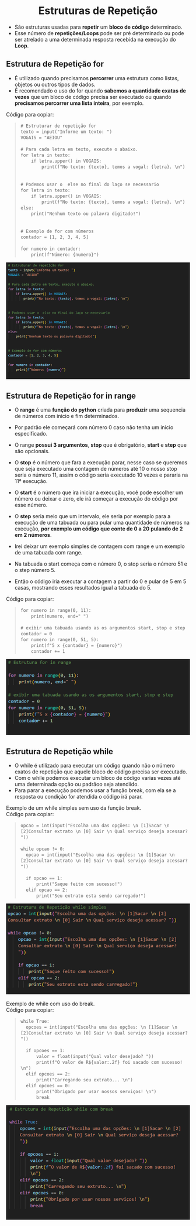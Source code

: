<h1 align="center">Estruturas de Repetição</h1>

- São estruturas usadas para **repetir** um **bloco de código** determinado. 
- Esse número de **repetições/Loops** pode ser pré determinado ou pode ser atrelado a uma determinada resposta recebida na execução do **Loop**.


<h2>Estrutura de Repetição for</h2>

  - É utilizado quando precisamos **percorrer** uma estrutura como listas, objetos ou outros tipos de dados.
  - É recomendado o uso do for quando **sabemos a quantidade exatas de vezes** que um bloco de código precisa ser executado ou quando **precisamos percorrer uma lista inteira**, por exemplo.

  Código para copiar:
  <blockquote>

    # Estruturar de repetição for
    texto = input("Informe um texto: ")
    VOGAIS = "AEIOU"

    # Para cada letra em texto, execute o abaixo.
    for letra in texto:
        if letra.upper() in VOGAIS:
            print(f"No texto: {texto}, temos a vogal: {letra}. \n")


    # Podemos usar o  else no final do laço se necessario
    for letra in texto:
        if letra.upper() in VOGAIS:
            print(f"No texto: {texto}, temos a vogal: {letra}. \n")
    else:
        print("Nenhum texto ou palavra digitado!")


    # Exemplo de for com números
    contador = [1, 2, 3, 4, 5]

    for numero in contador:
        print(f"Número: {numero}")
  
  </blockquote>
  <img src="img/1 - Estrutura de Repetição for.png">

<h2>Estrutura de Repetição for in range</h2>

  - O **range** é uma **função do python** criada para **produzir** uma sequencia de números com inicio e fim determinados.
  - Por padrão ele começará com número 0 caso não tenha um inicio especificado.
  - O range **possui 3 argumentos**, **stop** que é obrigatório, **start** e **step** que são opcionais.
  - O **stop** é o número que fara a execução parar, nesse caso se queremos que seja executado uma contagem de números até 10 o nosso stop seria o número 11, assim o código seria executado 10 vezes e pararia na 11ª execução.
  - O **start** é o número que ira iniciar a execução, você pode escolher um número ou deixar o zero, ele irá começar a execução do código por esse número.
  - O **step** seria meio que um  intervalo, ele seria por exemplo para a execução de uma tabuada ou para pular uma quantidade de números na execução, **por exemplo um código que conte de 0 a 20 pulando de 2 em 2 números**.

  - Irei deixar um exemplo simples de contagem com range e um exemplo de uma tabuada com range.
  - Na tabuada o start começa com o número 0, o stop seria o número 51 e o step número 5.
  - Então o código iria executar a contagem a partir do 0 e pular de 5 em 5 casas, mostrando esses resultados igual a tabuada do 5.

  Código para copiar:
  <blockquote>

    for numero in range(0, 11):
        print(numero, end=" ")

    # exibir uma tabuada usando as os argumentos start, stop e step
    contador = 0
    for numero in range(0, 51, 5):
        print(f"5 x {contador} = {numero}")
        contador += 1

  </blockquote>
  <img src="img/2 - Estrutura de Repetição for in range.png">


<h2>Estrutura de Repetição while</h2>

  - O while é utilizado para executar um código quando não o número exatos de repetição que aquele bloco de código precisa ser executado.
  - Com o while podemos executar um bloco de código varias vezes até uma determinada opção ou padrãoo seja atendiido.
  - Para parar a execução podemos usar a função break, com ela se a resposta ou condição for atendida o código irá parar.

  Exemplo de um while simples sem uso da função break. <br>
  Código  para copiar:
  <blockquote>

    opcao = int(input("Escolha uma das opções: \n [1]Sacar \n [2]Consultar extrato \n [0] Sair \n Qual serviço deseja acessar? "))

    while opcao != 0:
      opcao = int(input("Escolha uma das opções: \n [1]Sacar \n [2]Consultar extrato \n [0] Sair \n Qual serviço deseja acessar? "))

      if opcao == 1:
          print("Saque feito com sucesso!")
      elif opcao == 2:
          print("Seu extrato esta sendo carregado!")
  
  </blockquote>
  <img src="img/3 - Estrutura de Repetição while.png">

  Exemplo de while com uso do break. <br>
  Código para copiar:
  <blockquote>
  
    while True:
      opcoes = int(input("Escolha uma das opções: \n [1]Sacar \n [2]Consultar extrato \n [0] Sair \n Qual serviço deseja acessar? "))

      if opcoes == 1:
          valor = float(input("Qual valor desejado? "))
          print(f"O valor de R${valor:.2f} foi sacado com sucesso! \n")
      elif opcoes == 2:
          print("Carregando seu extrato... \n")
      elif opcoes == 0:
          print("Obrigado por usar nossos serviços! \n")
          break
  
  </blockquote>
  <img src="img/4 - Estrutura de Repetição while com break.png">


